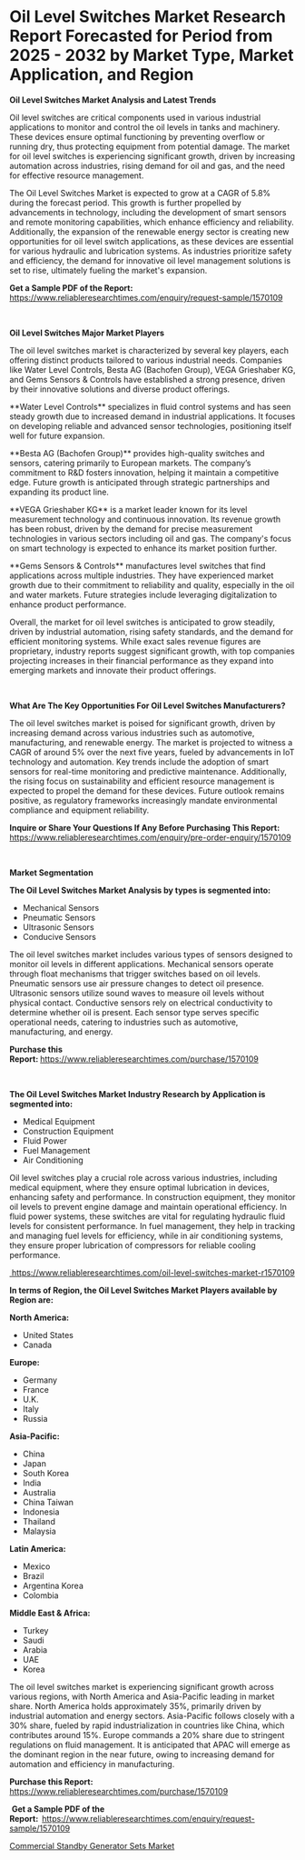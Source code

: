 <p><h1>Oil Level Switches Market Research Report Forecasted for Period from 2025 -  2032 by Market Type, Market Application, and Region</h1></p><p><strong>Oil Level Switches Market Analysis and Latest Trends</strong></p>
<p><p>Oil level switches are critical components used in various industrial applications to monitor and control the oil levels in tanks and machinery. These devices ensure optimal functioning by preventing overflow or running dry, thus protecting equipment from potential damage. The market for oil level switches is experiencing significant growth, driven by increasing automation across industries, rising demand for oil and gas, and the need for effective resource management. </p><p>The Oil Level Switches Market is expected to grow at a CAGR of 5.8% during the forecast period. This growth is further propelled by advancements in technology, including the development of smart sensors and remote monitoring capabilities, which enhance efficiency and reliability. Additionally, the expansion of the renewable energy sector is creating new opportunities for oil level switch applications, as these devices are essential for various hydraulic and lubrication systems. As industries prioritize safety and efficiency, the demand for innovative oil level management solutions is set to rise, ultimately fueling the market's expansion.</p></p>
<p><strong>Get a Sample PDF of the Report:&nbsp;</strong> <a href="https://www.reliableresearchtimes.com/enquiry/request-sample/1570109?utm_campaign=2472&utm_medium=2&utm_source=Github&utm_content=ia&utm_term=18022025&utm_id=oil-level-switches">https://www.reliableresearchtimes.com/enquiry/request-sample/1570109</a></p>
<p>&nbsp;</p>
<p><strong>Oil Level Switches Major Market Players</strong></p>
<p><p>The oil level switches market is characterized by several key players, each offering distinct products tailored to various industrial needs. Companies like Water Level Controls, Besta AG (Bachofen Group), VEGA Grieshaber KG, and Gems Sensors & Controls have established a strong presence, driven by their innovative solutions and diverse product offerings.</p><p>**Water Level Controls** specializes in fluid control systems and has seen steady growth due to increased demand in industrial applications. It focuses on developing reliable and advanced sensor technologies, positioning itself well for future expansion.</p><p>**Besta AG (Bachofen Group)** provides high-quality switches and sensors, catering primarily to European markets. The company’s commitment to R&D fosters innovation, helping it maintain a competitive edge. Future growth is anticipated through strategic partnerships and expanding its product line.</p><p>**VEGA Grieshaber KG** is a market leader known for its level measurement technology and continuous innovation. Its revenue growth has been robust, driven by the demand for precise measurement technologies in various sectors including oil and gas. The company's focus on smart technology is expected to enhance its market position further.</p><p>**Gems Sensors & Controls** manufactures level switches that find applications across multiple industries. They have experienced market growth due to their commitment to reliability and quality, especially in the oil and water markets. Future strategies include leveraging digitalization to enhance product performance.</p><p>Overall, the market for oil level switches is anticipated to grow steadily, driven by industrial automation, rising safety standards, and the demand for efficient monitoring systems. While exact sales revenue figures are proprietary, industry reports suggest significant growth, with top companies projecting increases in their financial performance as they expand into emerging markets and innovate their product offerings.</p></p>
<p>&nbsp;</p>
<p><strong>What Are The Key Opportunities For Oil Level Switches Manufacturers?</strong></p>
<p><p>The oil level switches market is poised for significant growth, driven by increasing demand across various industries such as automotive, manufacturing, and renewable energy. The market is projected to witness a CAGR of around 5% over the next five years, fueled by advancements in IoT technology and automation. Key trends include the adoption of smart sensors for real-time monitoring and predictive maintenance. Additionally, the rising focus on sustainability and efficient resource management is expected to propel the demand for these devices. Future outlook remains positive, as regulatory frameworks increasingly mandate environmental compliance and equipment reliability.</p></p>
<p><strong>Inquire or Share Your Questions If Any Before Purchasing This Report:</strong> <a href="https://www.reliableresearchtimes.com/enquiry/pre-order-enquiry/1570109?utm_campaign=2472&utm_medium=2&utm_source=Github&utm_content=ia&utm_term=18022025&utm_id=oil-level-switches">https://www.reliableresearchtimes.com/enquiry/pre-order-enquiry/1570109</a></p>
<p>&nbsp;</p>
<p><strong>Market Segmentation</strong></p>
<p><strong>The Oil Level Switches Market Analysis by types is segmented into:</strong></p>
<p><ul><li>Mechanical Sensors</li><li>Pneumatic Sensors</li><li>Ultrasonic Sensors</li><li>Conducive Sensors</li></ul></p>
<p><p>The oil level switches market includes various types of sensors designed to monitor oil levels in different applications. Mechanical sensors operate through float mechanisms that trigger switches based on oil levels. Pneumatic sensors use air pressure changes to detect oil presence. Ultrasonic sensors utilize sound waves to measure oil levels without physical contact. Conductive sensors rely on electrical conductivity to determine whether oil is present. Each sensor type serves specific operational needs, catering to industries such as automotive, manufacturing, and energy.</p></p>
<p><strong>Purchase this Report:&nbsp;</strong><a href="https://www.reliableresearchtimes.com/purchase/1570109?utm_campaign=2472&utm_medium=2&utm_source=Github&utm_content=ia&utm_term=18022025&utm_id=oil-level-switches">https://www.reliableresearchtimes.com/purchase/1570109</a></p>
<p>&nbsp;</p>
<p><strong>The Oil Level Switches Market Industry Research by Application is segmented into:</strong></p>
<p><ul><li>Medical Equipment</li><li>Construction Equipment</li><li>Fluid Power</li><li>Fuel Management</li><li>Air Conditioning</li></ul></p>
<p><p>Oil level switches play a crucial role across various industries, including medical equipment, where they ensure optimal lubrication in devices, enhancing safety and performance. In construction equipment, they monitor oil levels to prevent engine damage and maintain operational efficiency. In fluid power systems, these switches are vital for regulating hydraulic fluid levels for consistent performance. In fuel management, they help in tracking and managing fuel levels for efficiency, while in air conditioning systems, they ensure proper lubrication of compressors for reliable cooling performance.</p></p>
<p><a href="https://www.reliableresearchtimes.com/oil-level-switches-market-r1570109?utm_campaign=2472&utm_medium=2&utm_source=Github&utm_content=ia&utm_term=18022025&utm_id=oil-level-switches">&nbsp;https://www.reliableresearchtimes.com/oil-level-switches-market-r1570109</a></p>
<p><strong>In terms of Region, the Oil Level Switches Market Players available by Region are:</strong></p>
<p>
    <p> <strong> North America: </strong>
        <ul>
            <li>United States</li>
            <li>Canada</li>
        </ul>
        </p> 
    <p> <strong> Europe: </strong>
        <ul>
            <li>Germany</li>
            <li>France</li>
            <li>U.K.</li>
            <li>Italy</li>
            <li>Russia</li>
        </ul>
        </p> 
    <p> <strong> Asia-Pacific: </strong>
        <ul>
            <li>China</li>
            <li>Japan</li>
            <li>South Korea</li>
            <li>India</li>
            <li>Australia</li>
            <li>China Taiwan</li>
            <li>Indonesia</li>
            <li>Thailand</li>
            <li>Malaysia</li>
        </ul>
        </p> 
    <p> <strong> Latin America: </strong>
        <ul>
            <li>Mexico</li>
            <li>Brazil</li>
            <li>Argentina Korea</li>
            <li>Colombia</li>
        </ul>
        </p> 
    <p> <strong> Middle East & Africa: </strong>
        <ul>
            <li>Turkey</li>
            <li>Saudi</li>
            <li>Arabia</li>
            <li>UAE</li>
            <li>Korea</li>
        </ul>
    </p>
    </p>
<p><p>The oil level switches market is experiencing significant growth across various regions, with North America and Asia-Pacific leading in market share. North America holds approximately 35%, primarily driven by industrial automation and energy sectors. Asia-Pacific follows closely with a 30% share, fueled by rapid industrialization in countries like China, which contributes around 15%. Europe commands a 20% share due to stringent regulations on fluid management. It is anticipated that APAC will emerge as the dominant region in the near future, owing to increasing demand for automation and efficiency in manufacturing.</p></p>
<p><strong>Purchase this Report: </strong><a href="https://www.reliableresearchtimes.com/purchase/1570109?utm_campaign=2472&utm_medium=2&utm_source=Github&utm_content=ia&utm_term=18022025&utm_id=oil-level-switches">https://www.reliableresearchtimes.com/purchase/1570109</a></p>
<p>&nbsp;<strong>Get a Sample PDF of the Report:&nbsp;&nbsp;</strong><a href="https://www.reliableresearchtimes.com/enquiry/request-sample/1570109?utm_campaign=2472&utm_medium=2&utm_source=Github&utm_content=ia&utm_term=18022025&utm_id=oil-level-switches">https://www.reliableresearchtimes.com/enquiry/request-sample/1570109</a></p>
<p><strong></strong></p>
<p><p><a href="https://github.com/bholdsfofie/Market-Research-Report-List-1/blob/main/commercial-standby-generator-sets-market.md?utm_campaign=2472&utm_medium=2&utm_source=Github&utm_content=ia&utm_term=18022025&utm_id=oil-level-switches">Commercial Standby Generator Sets Market</a></p></p>
